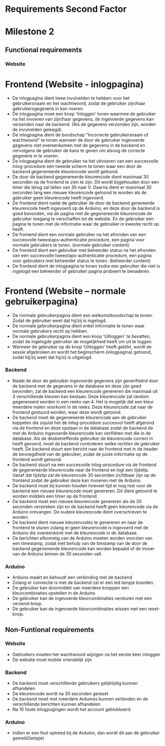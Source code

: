 # Requirements Second Factor

# Milestone 2

## Functional requirements

### Website

# Frontend (Website - inlogpagina)

- De inlogpagina dient twee invulvelden te hebben voor het gebruikersnaam en het wachtwoord, zodat de gebruiker zijn/haar gebruikersgegevens in kan voeren.
- De inlogpagina moet een knop 'Inloggen' tonen waarmee de gebruiker na het invoeren van zijn/haar gegevens, de ingevoerde gegevens kan verzenden naar de backend. (Als de gegevens verzonden zijn, worden de invulvelden geleegd).
- De inlogpagina dient de boodschap "Incorrecte gebruikersnaam of wachtwoord" te tonen wanneer de door de gebruiker ingevoerde gegevens niet overeenkomen met de gegevens in de backend en vervolgens de gebruiker de kans te geven om alsnog de correcte gegevens in te voeren.
- De inlogpagina dient de gebruiker na het uitvoeren van een succesvolle inlog-procedure een tweede scherm te tonen waar een door de backend gegenereerde kleurencode wordt getoond.
- De door de backend gegenereerde kleurencode dient maximaal 30 seconden op de frontend te zien te zijn. Dit wordt bijgehouden door een timer die terug zal tellen van 30 naar 0. Daarna dient er maximaal 30 seconden lang een nieuwe kleurencode getoond te worden als de gebruiker geen kleurencode heeft ingevoerd.
- De frontend dient nadat de gebruiker de door de backend genereerde kleurencode heeft ingevoerd op de Arduino, en deze door de backend is goed bevonden, via de pagina met de gegenereerde kleurencode de gebruiker toegang te verschaffen tot de website. En de gebruiker een pagina te tonen met de informatie waar de gebruiker in kwestie recht op heeft.
- De frontend dient een normale gebruiker na het afronden van een succesvolle tweestaps-authenticatie procedure, een pagina voor normale gebruikers te tonen. (normale gebruiker content)
- De frontend dient een gebruiker met beheerder status na het afronden van een succesvolle tweestaps-authenticatie procedure, een pagina voor gebruikers met beheerder status te tonen. (beheerder content)
- De frontend dient de inlogpagina te tonen zodra een gebruiker die niet is ingelogd een beheerder of gebruiker pagina probeert te benaderen.

# Frontend (Website – normale gebruikerpagina)

- De normale gebruikerpagina dient een welkomstboodschap te tonen. Zodat de gebruiker weet dat hij/zij is ingelogd.
- De normale gebruikerpagina dient enkel informatie te tonen waar normale gebruikers recht op hebben.
- De normale gebruikerpagina dient een knop 'Uitloggen' te bevatten, zodat de ingelogde gebruiker de mogelijkheid heeft om uit te loggen.
- Wanneer de gebruiker op de knop ‘Uitloggen’ heeft geklikt, wordt de sessie afgebroken en wordt het beginscherm (inlogpagina) getoond, zodat hij/zij weet dat hij/zij is uitgelogd.



### Backend

- Nadat de door de gebruiker ingevoerde gegevens zijn geverifieërd door de backend met de gegevens in de database en deze zijn goed bevonden, zal de backend een kleurencode genereren die maximaal uit 3 verschillende kleuren kan bestaan. Deze kleurencode zal random gegenereerd worden in een reeks van 4. Het is mogelijk dat een kleur meerdere malen voorkomt in de reeks. Deze kleurencode zal naar de frontend gestuurd worden, waar deze wordt getoond.
- De backend moet de gegenereerde kleurencode aan de gebruiker koppelen die zojuist het de inlog-procedure succesvol heeft afgerond via de frontend en deze opslaan in de database zodat de backend de met de Arduino ingevoerde kleurencode kan verifiëren met die in de database. Als de desbetreffende gebruiker de kleurencode correct in heeft gevoerd, moet de backend controleren welke rechten de gebruiker heeft. De backend stuurt een bericht naar de frontend met in de header de bevoegdheid van de gebruiker, zodat de juiste informatie op de frontend wordt getoond.
- De backend stuurt na een succesvolle inlog-procedure via de frontend de gegenereerde kleurencode naar de frontend en logt een tijdstip. Vanaf dat tijdstip zal de kleurencode 30 seconden zichtbaar zijn op de frontend zodat de gebruiker deze kan invoeren met de Arduino.
- De backend moet bij kunnen houden hoeveel tijd er nog rest voor de backend een nieuwe kleurencode moet genereren. Dit dient getoond te worden middels een timer op de frontend.
- De backend moet een nieuwe kleurencode genereren als de 30 seconden verstreken zijn en de backend heeft geen kleurencode via de Arduino ontvangen. De oudere kleurencode dient overschreven te worden.
- De backend dient nieuwe kleurencodes te genereren en naar de frontend te sturen zolang er geen kleurencode is ingevoerd met de Arduino die overeenkomt met de kleurencode in de database.
- De berichten afkomstig van de Arduino moeten worden voorzien van een timestamp, zodat met behulp van de timstamp van de door de backend gegenereerde kleurencode kan worden bepaald of de invoer van de Arduino binnen de 30 seconden valt.

### Arduino

- Arduino maakt en behoudt een verbinding met de backend
- Zolang er connectie is met de backend zal er een led lampje branden.
- De gebruiker kan doormiddel van meerdere knoppen een kleurcombinaties opstellen in de Arduino
- De gebruiker kan de ingevoerde kleurcombinaties versturen met een verzend-knop.
- De gebruiker kan de ingevoerde kleurcombinaties wissen met een reset-knop.

## Non-Funtional requirements

### Website

- Gebruikers moeten het wachtwoord wijzigen na het eerste keer inloggen
- De website moet mobile vriendelijk zijn

### Backend

- De backend moet verschillende gebruikers gelijktijdig kunnen afhandelen
- De kleurencode wordt na 30 seconden gereset
- De backend moet met meerdere Arduinos kunnen verbinden en de verschillende berichten kunnen afhandelen
- Na 10 foute inlogpogingen wordt het account geblokkeerd

### Arduino

- Indien er een fout optreed bij de Arduino, dan wordt dit aan de gebruiker gemeld(lampje)
